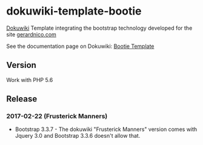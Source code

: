 # dokuwiki-template-bootie
[Dokuwiki](https://www.dokuwiki.org/) Template integrating the bootstrap technology developed for the site [gerardnico.com](http://gerardnico.com)

See the documentation page on Dokuwiki: [Bootie Template](https://www.dokuwiki.org/template:bootie)

## Version
Work with PHP 5.6


## Release
### 2017-02-22 (Frusterick Manners)
  * Bootstrap 3.3.7 - The dokuwiki "Frusterick Manners" version comes with Jquery 3.0 and Bootstrap 3.3.6 doesn't allow that.

